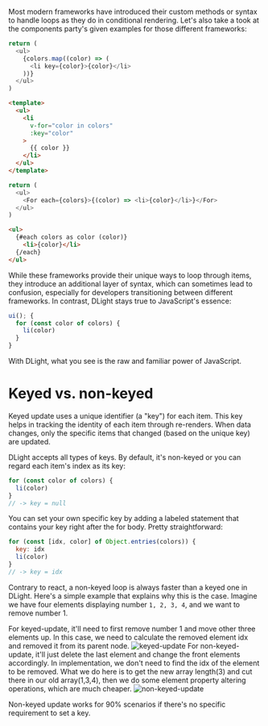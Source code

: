 Most modern frameworks have introduced their custom methods or syntax to handle loops as they do in conditional rendering. Let's also take a took at the components party's given examples for those different frameworks:

```js [react]
return (
  <ul>
    {colors.map((color) => (
      <li key={color}>{color}</li>
    ))}
  </ul>
)
```

```html [vue]
<template>
  <ul>
    <li
      v-for="color in colors"
      :key="color"
    >
      {{ color }}
    </li>
  </ul>
</template>
```

```js [solid]
return (
  <ul>
    <For each={colors}>{(color) => <li>{color}</li>}</For>
  </ul>
)
```

```html [svelte]
<ul>
  {#each colors as color (color)}
    <li>{color}</li>
  {/each}
</ul>
```

While these frameworks provide their unique ways to loop through items, they introduce an additional layer of syntax, which can sometimes lead to confusion, especially for developers transitioning between different frameworks. In contrast, DLight stays true to JavaScript's essence:

```js [dlight]
ui(); {
  for (const color of colors) {
    li(color)
  }
}
```

With DLight, what you see is the raw and familiar power of JavaScript.

# Keyed vs. non-keyed
Keyed update uses a unique identifier (a "key") for each item. This key helps in tracking the identity of each item through re-renders. When data changes, only the specific items that changed (based on the unique key) are updated.

DLight accepts all types of keys. By default, it's non-keyed or you can regard each item's index as its key:
```js
for (const color of colors) {
  li(color)
}
// -> key = null
```
You can set your own specific key by adding a labeled statement that contains your key right after the for body. Pretty straightforward:
```js
for (const [idx, color] of Object.entries(colors)) { 
  key: idx
  li(color)
}
// -> key = idx
```
Contrary to react, a non-keyed loop is always faster than a keyed one in DLight. Here's a simple example that explains why this is the case. Imagine we have four elements displaying number `1, 2, 3, 4`, and we want to remove number 1.

For keyed-update, it'll need to first remove number 1 and move other three elements up. In this case, we need to calculate the removed element idx and removed it from its parent node.
![keyed-update](../imgs/keyed-update.png "keyed-update")
For non-keyed-update, it'll just delete the last element and change the front elements accordingly. In implementation, we don't need to find the idx of the element to be removed. What we do here is to get the new array length(3) and cut there in our old array(1,3,4), then we do some element property altering operations, which are much cheaper.
![non-keyed-update](../imgs/non-keyed-update.png "non-keyed-update")

Non-keyed update works for 90% scenarios if there's no specific requirement to set a key.

